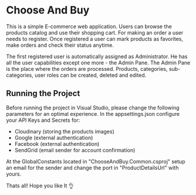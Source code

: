 # Choose And Buy

This is a simple E-commerce web application.
Users can browse the products catalog and use their shopping cart.
For making an order a user needs to register.
Once registered a user can mark products as favorites, make orders and check their status anytime.

The first registered user is automatically assigned as Administrator.
He has all the user capabilities except one more - the Admin Pane.
The Admin Pane is the place where the orders are processed. 
Products, categories, sub-categories, user roles can be created, deleted and edited.

## Running the Project

Before running the project in Visual Studio, please change the following parameters for an optimal experience.
In the appsettings.json configure your API Keys and Secrets for:
- Cloudinary (storing the products images)
- Google     (external authentication)
- Facebook   (external authentication)
- SendGrid   (email sender for account confirmation)

At the GlobalConstants located in "ChooseAndBuy.Common.csproj" setup an email for the sender
and change the port in "ProductDetailsUrl" with yours.

Thats all! Hope you like It :ok_hand:

